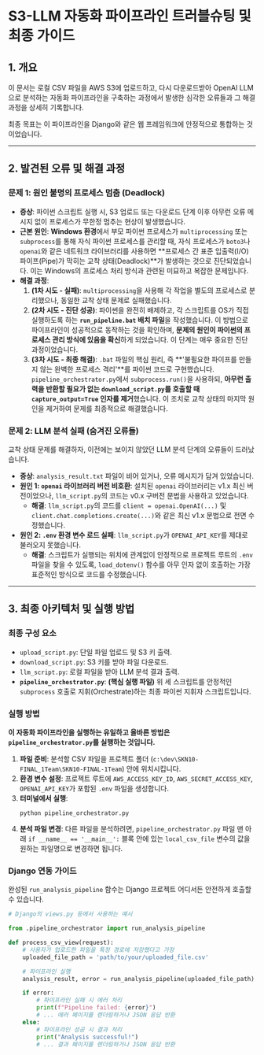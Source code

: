 # S3-LLM 자동화 파이프라인 트러블슈팅 및 최종 가이드

## 1. 개요

이 문서는 로컬 CSV 파일을 AWS S3에 업로드하고, 다시 다운로드받아 OpenAI LLM으로 분석하는 자동화 파이프라인을 구축하는 과정에서 발생한 심각한 오류들과 그 해결 과정을 상세히 기록합니다.

최종 목표는 이 파이프라인을 Django와 같은 웹 프레임워크에 안정적으로 통합하는 것이었습니다.

---

## 2. 발견된 오류 및 해결 과정

### 문제 1: 원인 불명의 프로세스 멈춤 (Deadlock)

-   **증상**: 파이썬 스크립트 실행 시, S3 업로드 또는 다운로드 단계 이후 아무런 오류 메시지 없이 프로세스가 무한정 멈추는 현상이 발생했습니다.
-   **근본 원인**: **Windows 환경**에서 부모 파이썬 프로세스가 `multiprocessing` 또는 `subprocess`를 통해 자식 파이썬 프로세스를 관리할 때, 자식 프로세스가 `boto3`나 `openai`와 같은 네트워크 라이브러리를 사용하면 **프로세스 간 표준 입출력(I/O) 파이프(Pipe)가 막히는 교착 상태(Deadlock)**가 발생하는 것으로 진단되었습니다. 이는 Windows의 프로세스 처리 방식과 관련된 미묘하고 복잡한 문제입니다.
-   **해결 과정**:
    1.  **(1차 시도 - 실패)**: `multiprocessing`을 사용해 각 작업을 별도의 프로세스로 분리했으나, 동일한 교착 상태 문제로 실패했습니다.
    2.  **(2차 시도 - 진단 성공)**: 파이썬을 완전히 배제하고, 각 스크립트를 OS가 직접 실행하도록 하는 **`run_pipeline.bat` 배치 파일**을 작성했습니다. 이 방법으로 파이프라인이 성공적으로 동작하는 것을 확인하며, **문제의 원인이 파이썬의 프로세스 관리 방식에 있음을 확신**하게 되었습니다. 이 단계는 매우 중요한 진단 과정이었습니다.
    3.  **(3차 시도 - 최종 해결)**: `.bat` 파일의 핵심 원리, 즉 **'불필요한 파이프를 만들지 않는 완벽한 프로세스 격리'**를 파이썬 코드로 구현했습니다. `pipeline_orchestrator.py`에서 `subprocess.run()`을 사용하되, **아무런 출력을 반환할 필요가 없는 `download_script.py`를 호출할 때 `capture_output=True` 인자를 제거**했습니다. 이 조치로 교착 상태의 마지막 원인을 제거하여 문제를 최종적으로 해결했습니다.

### 문제 2: LLM 분석 실패 (숨겨진 오류들)

교착 상태 문제를 해결하자, 이전에는 보이지 않았던 LLM 분석 단계의 오류들이 드러났습니다.

-   **증상**: `analysis_result.txt` 파일이 비어 있거나, 오류 메시지가 담겨 있었습니다.
-   **원인 1: `openai` 라이브러리 버전 비호환**: 설치된 `openai` 라이브러리는 v1.x 최신 버전이었으나, `llm_script.py`의 코드는 v0.x 구버전 문법을 사용하고 있었습니다.
    -   **해결**: `llm_script.py`의 코드를 `client = openai.OpenAI(...)` 및 `client.chat.completions.create(...)`와 같은 최신 v1.x 문법으로 전면 수정했습니다.
-   **원인 2: `.env` 환경 변수 로드 실패**: `llm_script.py`가 `OPENAI_API_KEY`를 제대로 불러오지 못했습니다.
    -   **해결**: 스크립트가 실행되는 위치에 관계없이 안정적으로 프로젝트 루트의 `.env` 파일을 찾을 수 있도록, `load_dotenv()` 함수를 아무 인자 없이 호출하는 가장 표준적인 방식으로 코드를 수정했습니다.

---

## 3. 최종 아키텍처 및 실행 방법

### 최종 구성 요소

-   `upload_script.py`: 단일 파일 업로드 및 S3 키 출력.
-   `download_script.py`: S3 키를 받아 파일 다운로드.
-   `llm_script.py`: 로컬 파일을 받아 LLM 분석 결과 출력.
-   **`pipeline_orchestrator.py`**: **(핵심 실행 파일)** 위 세 스크립트를 안정적인 `subprocess` 호출로 지휘(Orchestrate)하는 최종 파이썬 지휘자 스크립트입니다.

### 실행 방법

**이 자동화 파이프라인을 실행하는 유일하고 올바른 방법은 `pipeline_orchestrator.py`를 실행하는 것입니다.**

1.  **파일 준비**: 분석할 CSV 파일을 프로젝트 폴더 (`c:\dev\SKN10-FINAL_1Team\SKN10-FINAL-1Team`) 안에 위치시킵니다.
2.  **환경 변수 설정**: 프로젝트 루트에 `AWS_ACCESS_KEY_ID`, `AWS_SECRET_ACCESS_KEY`, `OPENAI_API_KEY`가 포함된 `.env` 파일을 생성합니다.
3.  **터미널에서 실행**:
    ```shell
    python pipeline_orchestrator.py
    ```
4.  **분석 파일 변경**: 다른 파일을 분석하려면, `pipeline_orchestrator.py` 파일 맨 아래 `if __name__ == '__main__':` 블록 안에 있는 `local_csv_file` 변수의 값을 원하는 파일명으로 변경하면 됩니다.

### Django 연동 가이드

완성된 `run_analysis_pipeline` 함수는 Django 프로젝트 어디서든 안전하게 호출할 수 있습니다.

```python
# Django의 views.py 등에서 사용하는 예시

from .pipeline_orchestrator import run_analysis_pipeline

def process_csv_view(request):
    # 사용자가 업로드한 파일을 특정 경로에 저장했다고 가정
    uploaded_file_path = 'path/to/your/uploaded_file.csv'

    # 파이프라인 실행
    analysis_result, error = run_analysis_pipeline(uploaded_file_path)

    if error:
        # 파이프라인 실패 시 에러 처리
        print(f"Pipeline failed: {error}")
        # ... 에러 페이지를 렌더링하거나 JSON 응답 반환
    else:
        # 파이프라인 성공 시 결과 처리
        print("Analysis successful!")
        # ... 결과 페이지를 렌더링하거나 JSON 응답 반환
```
